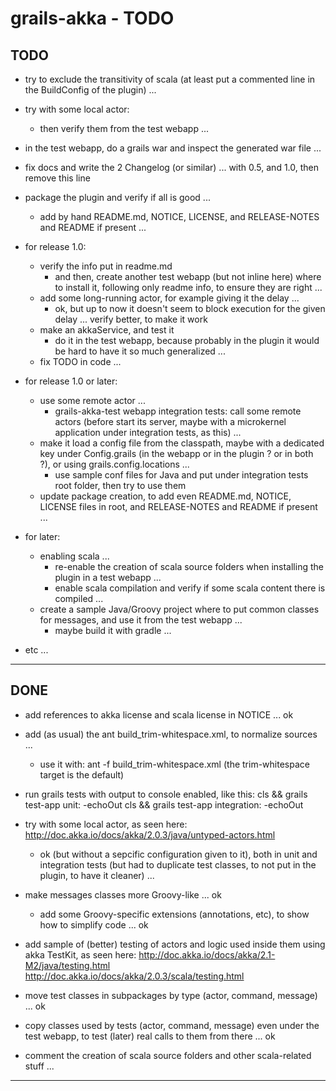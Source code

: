 grails-akka - TODO
==================

TODO
----

- try to exclude the transitivity of scala (at least put a commented line in the BuildConfig of the  plugin) ...

- try with some local actor:
    + then verify them from the test webapp ...

- in the test webapp, do a grails war and inspect the generated war file ...

- fix docs and write the 2 Changelog (or similar) ... with 0.5, and 1.0, then remove this line

- package the plugin and verify if all is good ...
	+ add by hand README.md, NOTICE, LICENSE, and RELEASE-NOTES and README if present ...


- for release 1.0:
	+ verify the info put in readme.md
		* and then, create another test webapp (but not inline here) where to install it, following only readme info, to ensure they are right ...
	+ add some long-running actor, for example giving it the delay ...
		* ok, but up to now it doesn't seem to block execution for the given delay ... verify better, to make it work
	+ make an akkaService, and test it
		* do it in the test webapp, because probably in the plugin it would be hard to have it so much generalized ...
	+ fix TODO in code ...


- for release 1.0 or later:
	+ use some remote actor ... 
		* grails-akka-test webapp integration tests: 
		  call some remote actors (before start its server, maybe with a microkernel application under integration tests, as this) ...
	+ make it load a config file from the classpath, 
	  maybe with a dedicated key under Config.grails (in the webapp or in the plugin ? or in both ?), or using grails.config.locations ...
		* use sample conf files for Java and put under integration tests root folder, then try to use them
	+ update package creation, to add even README.md, NOTICE, LICENSE files in root, and RELEASE-NOTES and README if present ...


- for later:
	+ enabling scala ...
		* re-enable the creation of scala source folders when installing the plugin in a test webapp ...
		* enable scala compilation and verify if some scala content there is compiled ...
	+ create a sample Java/Groovy project where to put common classes for messages, and use it from the test webapp ...
		* maybe build it with gradle ...


- etc ...

---------------


DONE
----

- add references to akka license and scala license in NOTICE ... ok

- add (as usual) the ant build_trim-whitespace.xml, to normalize sources ...
	+ use it with: ant -f build_trim-whitespace.xml
	  (the trim-whitespace target is the default)

- run grails tests with output to console enabled, like this:
cls && grails test-app unit: -echoOut
cls && grails test-app integration: -echoOut

- try with some local actor, as seen here: http://doc.akka.io/docs/akka/2.0.3/java/untyped-actors.html
	+ ok (but without a sepcific configuration given to it), 
	  both in unit and integration tests (but had to duplicate test classes, to not put in the plugin, to have it cleaner) ...

- make messages classes more Groovy-like ... ok
	+ add some Groovy-specific extensions (annotations, etc), to show how to simplify code ... ok

- add sample of (better) testing of actors and logic used inside them using akka TestKit, as seen here:
  http://doc.akka.io/docs/akka/2.1-M2/java/testing.html
  http://doc.akka.io/docs/akka/2.0.3/scala/testing.html

- move test classes in subpackages by type (actor, command, message) ... ok
- copy classes used by tests (actor, command, message) even under the test webapp, to test (later) real calls to them from there ... ok

- comment the creation of scala source folders and other scala-related stuff ...


---------------
